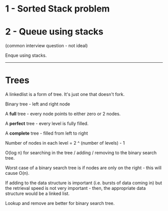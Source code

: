 # 1 - Sorted Stack problem


# 2 - Queue using stacks

(common interview question - not ideal)

Enque using stacks.

---

# Trees

A linkedlist is a form of tree. It's just one that doesn't fork.

Binary tree - left and right node

A **full** tree - every node points to either zero or 2 nodes.

A **perfect** tree - every level is fully filled.

A **complete** tree - filled from left to right

Number of nodes in each level = 2 ^ (number of levels) - 1

O(log n) for searching in the tree / adding / removing to the binary search tree.

Worst case of a binary search tree is if nodes are only on the right - this will cause O(n).

If adding to the data structure is important (i.e. bursts of data coming in) but the retrieval speed is not very important - then, the appropriate data structure would be a linked list.

Lookup and remove are better for binary search tree.